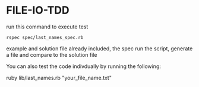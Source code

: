 FILE-IO-TDD
===========

<p>run this command to execute test</p>

	rspec spec/last_names_spec.rb

<p>example and solution file already included, the spec run the script, generate a file and compare to the solution file</p>

<p>You can also test the code indivdually by running the following:</p>
	ruby lib/last_names.rb "your_file_name.txt"

	
